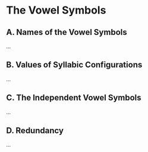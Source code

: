 # The Vowel Symbols

## A. Names of the Vowel Symbols

...

## B. Values of Syllabic Configurations

...

## C. The Independent Vowel Symbols

...

## D. Redundancy

...
